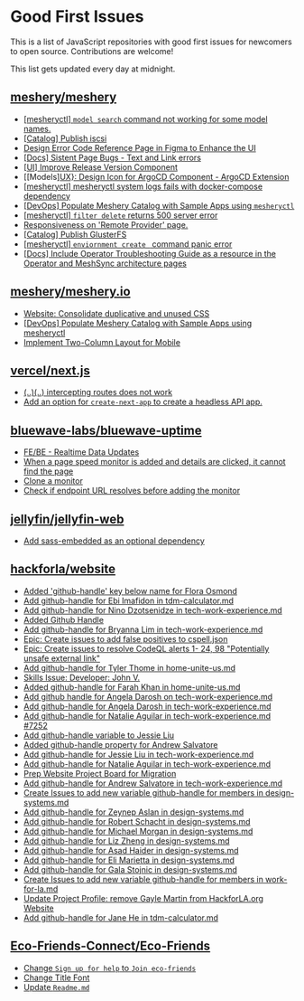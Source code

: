 # Good First Issues

This is a list of JavaScript repositories with good first issues for newcomers to open source. Contributions are welcome!

This list gets updated every day at midnight.

## [meshery/meshery](https://github.com/meshery/meshery)

- [[mesheryctl] `model search` command not working for some model names.](https://github.com/meshery/meshery/issues/11319)
- [[Catalog] Publish iscsi](https://github.com/meshery/meshery/issues/9287)
- [Design Error Code Reference Page in Figma to Enhance the UI ](https://github.com/meshery/meshery/issues/8995)
- [[Docs] Sistent Page Bugs - Text and Link errors](https://github.com/meshery/meshery/issues/11553)
- [[UI] Improve Release Version Component](https://github.com/meshery/meshery/issues/9569)
- [[Models][UX}: Design Icon for ArgoCD Component - ArgoCD Extension](https://github.com/meshery/meshery/issues/10290)
- [[mesheryctl] mesheryctl system logs fails with docker-compose dependency](https://github.com/meshery/meshery/issues/10777)
- [[DevOps] Populate Meshery Catalog with Sample Apps using `mesheryctl`](https://github.com/meshery/meshery/issues/10458)
- [[mesheryctl] `filter delete` returns 500 server error](https://github.com/meshery/meshery/issues/11318)
- [Responsiveness on 'Remote Provider' page.](https://github.com/meshery/meshery/issues/10743)
- [[Catalog] Publish GlusterFS](https://github.com/meshery/meshery/issues/9286)
- [[mesheryctl] `enviornment create ` command panic error](https://github.com/meshery/meshery/issues/11314)
- [[Docs] Include Operator Troubleshooting Guide as a resource in the Operator and MeshSync architecture pages](https://github.com/meshery/meshery/issues/11430)

## [meshery/meshery.io](https://github.com/meshery/meshery.io)

- [Website: Consolidate duplicative and unused CSS](https://github.com/meshery/meshery.io/issues/896)
- [[DevOps] Populate Meshery Catalog with Sample Apps using mesheryctl](https://github.com/meshery/meshery.io/issues/1650)
- [Implement Two-Column Layout for Mobile](https://github.com/meshery/meshery.io/issues/1827)

## [vercel/next.js](https://github.com/vercel/next.js)

- [(..)(..) intercepting routes does not work](https://github.com/vercel/next.js/issues/57016)
- [Add an option for `create-next-app` to create a headless API app.](https://github.com/vercel/next.js/issues/68118)

## [bluewave-labs/bluewave-uptime](https://github.com/bluewave-labs/bluewave-uptime)

- [FE/BE - Realtime Data Updates](https://github.com/bluewave-labs/bluewave-uptime/issues/646)
- [When a page speed monitor is added and details are clicked, it cannot find the page](https://github.com/bluewave-labs/bluewave-uptime/issues/618)
- [Clone a monitor](https://github.com/bluewave-labs/bluewave-uptime/issues/512)
- [Check if endpoint URL resolves before adding the monitor](https://github.com/bluewave-labs/bluewave-uptime/issues/513)

## [jellyfin/jellyfin-web](https://github.com/jellyfin/jellyfin-web)

- [Add sass-embedded as an optional dependency](https://github.com/jellyfin/jellyfin-web/issues/5862)

## [hackforla/website](https://github.com/hackforla/website/pull/7270)

- [Added 'github-handle' key below name for Flora Osmond](https://github.com/hackforla/website/pull/7270)
- [Add github-handle for Ebi Imafidon in tdm-calculator.md](https://github.com/hackforla/website/issues/7173)
- [Add github-handle for Nino Dzotsenidze in tech-work-experience.md](https://github.com/hackforla/website/issues/7253)
- [Added Github Handle](https://github.com/hackforla/website/pull/7306)
- [Add github-handle for Bryanna Lim in tech-work-experience.md](https://github.com/hackforla/website/issues/7248)
- [Epic: Create issues to add false positives to cspell.json](https://github.com/hackforla/website/issues/5312)
- [Epic: Create issues to resolve CodeQL alerts 1- 24, 98 "Potentially unsafe external link"](https://github.com/hackforla/website/issues/5129)
- [Add github-handle for Tyler Thome in home-unite-us.md](https://github.com/hackforla/website/issues/7175)
- [Skills Issue: Developer: John V.](https://github.com/hackforla/website/issues/7219)
- [Added github-handle for Farah Khan in home-unite-us.md ](https://github.com/hackforla/website/pull/7264)
- [Add github handle for Angela Darosh on tech-work-experience.md](https://github.com/hackforla/website/pull/7302)
- [Add github-handle for Angela Darosh in tech-work-experience.md](https://github.com/hackforla/website/issues/7247)
- [Add github-handle for Natalie Aguilar in tech-work-experience.md #7252](https://github.com/hackforla/website/pull/7298)
- [Add github-handle variable to Jessie Liu](https://github.com/hackforla/website/pull/7299)
- [Added github-handle property for Andrew Salvatore](https://github.com/hackforla/website/pull/7293)
- [Add github-handle for Jessie Liu in tech-work-experience.md](https://github.com/hackforla/website/issues/7250)
- [Add github-handle for Natalie Aguilar in tech-work-experience.md](https://github.com/hackforla/website/issues/7252)
- [Prep Website Project Board for Migration](https://github.com/hackforla/website/issues/6970)
- [Add github-handle for Andrew Salvatore in tech-work-experience.md](https://github.com/hackforla/website/issues/7246)
- [Create Issues to add new variable github-handle for members in design-systems.md](https://github.com/hackforla/website/issues/6828)
- [Add github-handle for Zeynep Aslan in design-systems.md](https://github.com/hackforla/website/issues/7286)
- [Add github-handle for Robert Schacht in design-systems.md](https://github.com/hackforla/website/issues/7292)
- [Add github-handle for Michael Morgan in design-systems.md](https://github.com/hackforla/website/issues/7291)
- [Add github-handle for Liz Zheng in design-systems.md](https://github.com/hackforla/website/issues/7290)
- [Add github-handle for Asad Haider in design-systems.md](https://github.com/hackforla/website/issues/7289)
- [Add github-handle for Eli Marietta in design-systems.md](https://github.com/hackforla/website/issues/7288)
- [Add github-handle for Gala Stojnic in design-systems.md](https://github.com/hackforla/website/issues/7287)
- [Create Issues to add new variable github-handle for members in work-for-la.md](https://github.com/hackforla/website/issues/7268)
- [Update Project Profile: remove Gayle Martin from HackforLA.org Website](https://github.com/hackforla/website/issues/6981)
- [Add github-handle for Jane He in tdm-calculator.md](https://github.com/hackforla/website/issues/7170)

## [Eco-Friends-Connect/Eco-Friends](https://github.com/Eco-Friends-Connect/Eco-Friends)

- [Change `Sign up for help` to `Join eco-friends`](https://github.com/Eco-Friends-Connect/Eco-Friends/issues/170)
- [Change Title Font](https://github.com/Eco-Friends-Connect/Eco-Friends/issues/94)
- [Update `Readme.md`](https://github.com/Eco-Friends-Connect/Eco-Friends/issues/68)

